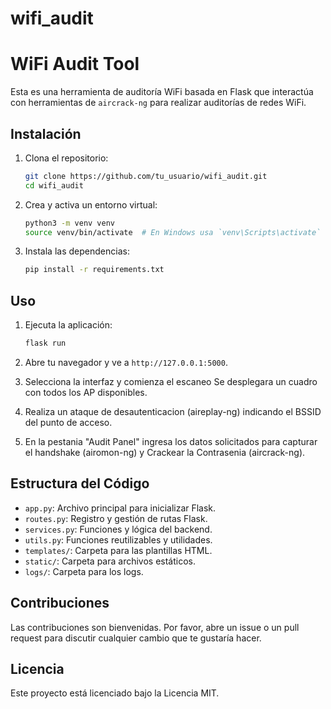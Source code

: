 # wifi_audit

# WiFi Audit Tool

Esta es una herramienta de auditoría WiFi basada en Flask que interactúa con herramientas de `aircrack-ng` para realizar auditorías de redes WiFi.

## Instalación

1. Clona el repositorio:
    ```bash
    git clone https://github.com/tu_usuario/wifi_audit.git
    cd wifi_audit
    ```

2. Crea y activa un entorno virtual:
    ```bash
    python3 -m venv venv
    source venv/bin/activate  # En Windows usa `venv\Scripts\activate`
    ```

3. Instala las dependencias:
    ```bash
    pip install -r requirements.txt
    ```

## Uso

1. Ejecuta la aplicación:
    ```bash
    flask run
    ```

2. Abre tu navegador y ve a `http://127.0.0.1:5000`.

3. Selecciona la interfaz y comienza el escaneo
	Se desplegara un cuadro con todos los AP disponibles.
	
4. Realiza un ataque de desautenticacion (aireplay-ng) indicando el BSSID del punto de acceso.
	
5. En la pestania "Audit Panel" ingresa los datos solicitados para capturar el handshake (airomon-ng)
y Crackear la Contrasenia (aircrack-ng).

## Estructura del Código

- `app.py`: Archivo principal para inicializar Flask.
- `routes.py`: Registro y gestión de rutas Flask.
- `services.py`: Funciones y lógica del backend.
- `utils.py`: Funciones reutilizables y utilidades.
- `templates/`: Carpeta para las plantillas HTML.
- `static/`: Carpeta para archivos estáticos.
- `logs/`: Carpeta para los logs.

## Contribuciones

Las contribuciones son bienvenidas. Por favor, abre un issue o un pull request para discutir cualquier cambio que te gustaría hacer.

## Licencia

Este proyecto está licenciado bajo la Licencia MIT.
